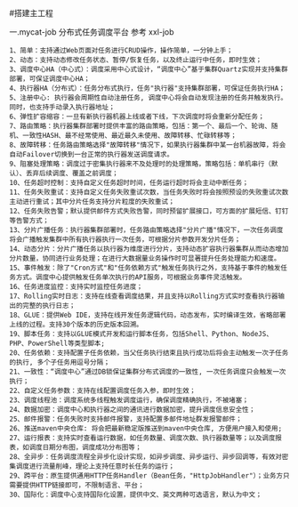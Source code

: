 #搭建主工程

一.mycat-job 分布式任务调度平台  参考 xxl-job

	1、简单：支持通过Web页面对任务进行CRUD操作，操作简单，一分钟上手；
	2、动态：支持动态修改任务状态、暂停/恢复任务，以及终止运行中任务，即时生效；
	3、调度中心HA（中心式）：调度采用中心式设计，“调度中心”基于集群Quartz实现并支持集群部署，可保证调度中心HA；
	4、执行器HA（分布式）：任务分布式执行，任务"执行器"支持集群部署，可保证任务执行HA；
	5、注册中心: 执行器会周期性自动注册任务, 调度中心将会自动发现注册的任务并触发执行。同时，也支持手动录入执行器地址；
	6、弹性扩容缩容：一旦有新执行器机器上线或者下线，下次调度时将会重新分配任务；
	7、路由策略：执行器集群部署时提供丰富的路由策略，包括：第一个、最后一个、轮询、随机、一致性HASH、最不经常使用、最近最久未使用、故障转移、忙碌转移等；
	8、故障转移：任务路由策略选择"故障转移"情况下，如果执行器集群中某一台机器故障，将会自动Failover切换到一台正常的执行器发送调度请求。
	9、阻塞处理策略：调度过于密集执行器来不及处理时的处理策略，策略包括：单机串行（默认）、丢弃后续调度、覆盖之前调度；
	10、任务超时控制：支持自定义任务超时时间，任务运行超时将会主动中断任务；
	11、任务失败重试：支持自定义任务失败重试次数，当任务失败时将会按照预设的失败重试次数主动进行重试；其中分片任务支持分片粒度的失败重试；
	12、任务失败告警；默认提供邮件方式失败告警，同时预留扩展接口，可方面的扩展短信、钉钉等告警方式；
	13、分片广播任务：执行器集群部署时，任务路由策略选择"分片广播"情况下，一次任务调度将会广播触发集群中所有执行器执行一次任务，可根据分片参数开发分片任务；
	14、动态分片：分片广播任务以执行器为维度进行分片，支持动态扩容执行器集群从而动态增加分片数量，协同进行业务处理；在进行大数据量业务操作时可显著提升任务处理能力和速度。
	15、事件触发：除了"Cron方式"和"任务依赖方式"触发任务执行之外，支持基于事件的触发任务方式。调度中心提供触发任务单次执行的API服务，可根据业务事件灵活触发。
	16、任务进度监控：支持实时监控任务进度；
	17、Rolling实时日志：支持在线查看调度结果，并且支持以Rolling方式实时查看执行器输出的完整的执行日志；
	18、GLUE：提供Web IDE，支持在线开发任务逻辑代码，动态发布，实时编译生效，省略部署上线的过程。支持30个版本的历史版本回溯。
	19、脚本任务：支持以GLUE模式开发和运行脚本任务，包括Shell、Python、NodeJS、PHP、PowerShell等类型脚本;
	20、任务依赖：支持配置子任务依赖，当父任务执行结束且执行成功后将会主动触发一次子任务的执行, 多个子任务用逗号分隔；
	21、一致性：“调度中心”通过DB锁保证集群分布式调度的一致性, 一次任务调度只会触发一次执行；
	22、自定义任务参数：支持在线配置调度任务入参，即时生效；
	23、调度线程池：调度系统多线程触发调度运行，确保调度精确执行，不被堵塞；
	24、数据加密：调度中心和执行器之间的通讯进行数据加密，提升调度信息安全性；
	25、邮件报警：任务失败时支持邮件报警，支持配置多邮件地址群发报警邮件；
	26、推送maven中央仓库: 将会把最新稳定版推送到maven中央仓库, 方便用户接入和使用;
	27、运行报表：支持实时查看运行数据，如任务数量、调度次数、执行器数量等；以及调度报表，如调度日期分布图，调度成功分布图等；
	28、全异步：任务调度流程全异步化设计实现，如异步调度、异步运行、异步回调等，有效对密集调度进行流量削峰，理论上支持任意时长任务的运行；
	29、跨平台：原生提供通用HTTP任务Handler（Bean任务，"HttpJobHandler"）；业务方只需要提供HTTP链接即可，不限制语言、平台；
	30、国际化：调度中心支持国际化设置，提供中文、英文两种可选语言，默认为中文；
	
	
	
	